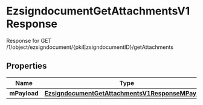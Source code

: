 

# EzsigndocumentGetAttachmentsV1Response

Response for GET /1/object/ezsigndocument/{pkiEzsigndocumentID}/getAttachments

## Properties

| Name | Type | Description | Notes |
|------------ | ------------- | ------------- | -------------|
|**mPayload** | [**EzsigndocumentGetAttachmentsV1ResponseMPayload**](EzsigndocumentGetAttachmentsV1ResponseMPayload.md) |  |  |



